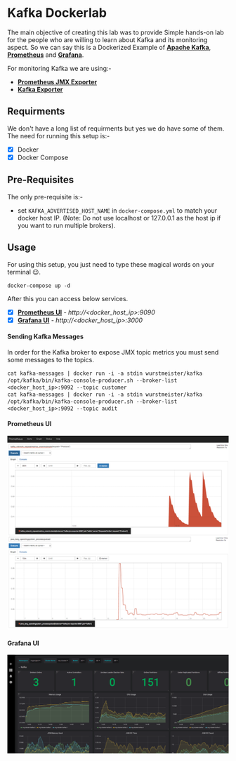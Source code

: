 # Kafka Dockerlab
The main objective of creating this lab was to provide Simple hands-on lab for the people who are willing to learn about Kafka and its monitoring aspect. So we can say this is a Dockerized Example of **[Apache Kafka](https://kafka.apache.org/)**, **[Prometheus](https://prometheus.io/)** and **[Grafana](https://grafana.com/)**.

For monitoring Kafka we are using:-
- [**Prometheus JMX Exporter**](https://github.com/prometheus/jmx_exporter)
- [**Kafka Exporter**](https://github.com/danielqsj/kafka_exporter)

## Requirments
We don't have a long list of requirments but yes we do have some of them. The need for running this setup is:-
- [X] Docker
- [X] Docker Compose

## Pre-Requisites
The only pre-requisite is:-
- set `KAFKA_ADVERTISED_HOST_NAME` in `docker-compose.yml` to match your docker host IP. (Note: Do not use localhost or 127.0.0.1 as the host ip if you want to run multiple brokers).

## Usage
For using this setup, you just need to type these magical words on your terminal :wink:.

```shell
docker-compose up -d
```

After this you can access below services.

- [X] [**Prometheus UI**]() - *http://<docker_host_ip>:9090*
- [X] [**Grafana UI**]() - *http://<docker_host_ip>:3000*

#### Sending Kafka Messages
In order for the Kafka broker to expose JMX topic metrics you must send some messages to the topics.

```shell
cat kafka-messages | docker run -i -a stdin wurstmeister/kafka /opt/kafka/bin/kafka-console-producer.sh --broker-list <docker_host_ip>:9092 --topic customer
cat kafka-messages | docker run -i -a stdin wurstmeister/kafka /opt/kafka/bin/kafka-console-producer.sh --broker-list <docker_host_ip>:9092 --topic audit
```

#### Prometheus UI
![](./images/prometheus.png)

#### Grafana UI
![](./images/grafana.png)
